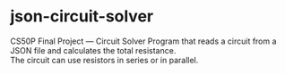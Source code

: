 # json-circuit-solver
CS50P Final Project — Circuit Solver
Program that reads a circuit from a JSON file and calculates the total resistance.  
The circuit can use resistors in series or in parallel.  
